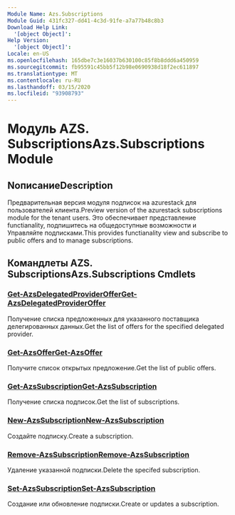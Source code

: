 ```yaml
---
Module Name: Azs.Subscriptions
Module Guid: 431fc327-dd41-4c3d-91fe-a7a77b48c8b3
Download Help Link:
  '[object Object]': 
Help Version:
  '[object Object]': 
Locale: en-US
ms.openlocfilehash: 165dbe7c3e16037b630100c85f8b8ddd6a450959
ms.sourcegitcommit: fb95591c45bb5f12b98e0690938d18f2ec611897
ms.translationtype: MT
ms.contentlocale: ru-RU
ms.lasthandoff: 03/15/2020
ms.locfileid: "93908793"
---
```

# <span data-ttu-id="13c3c-101">Модуль AZS. Subscriptions</span><span class="sxs-lookup"><span data-stu-id="13c3c-101">Azs.Subscriptions Module</span></span>
## <span data-ttu-id="13c3c-102">Nописание</span><span class="sxs-lookup"><span data-stu-id="13c3c-102">Description</span></span>
<span data-ttu-id="13c3c-103">Предварительная версия модуля подписок на azurestack для пользователей клиента.</span><span class="sxs-lookup"><span data-stu-id="13c3c-103">Preview version of the azurestack subscriptions module for the tenant users.</span></span> <span data-ttu-id="13c3c-104">Это обеспечивает представление functianality, подпишитесь на общедоступные возможности и Управляйте подписками.</span><span class="sxs-lookup"><span data-stu-id="13c3c-104">This provides functianality view and subscribe to public offers and to manage subscriptions.</span></span>

## <span data-ttu-id="13c3c-105">Командлеты AZS. Subscriptions</span><span class="sxs-lookup"><span data-stu-id="13c3c-105">Azs.Subscriptions Cmdlets</span></span>
### [<span data-ttu-id="13c3c-106">Get-AzsDelegatedProviderOffer</span><span class="sxs-lookup"><span data-stu-id="13c3c-106">Get-AzsDelegatedProviderOffer</span></span>](Get-AzsDelegatedProviderOffer.md)
<span data-ttu-id="13c3c-107">Получение списка предложенных для указанного поставщика делегированных данных.</span><span class="sxs-lookup"><span data-stu-id="13c3c-107">Get the list of offers for the specified delegated provider.</span></span>

### [<span data-ttu-id="13c3c-108">Get-AzsOffer</span><span class="sxs-lookup"><span data-stu-id="13c3c-108">Get-AzsOffer</span></span>](Get-AzsOffer.md)
<span data-ttu-id="13c3c-109">Получите список открытых предложение.</span><span class="sxs-lookup"><span data-stu-id="13c3c-109">Get the list of public offers.</span></span>

### [<span data-ttu-id="13c3c-110">Get-AzsSubscription</span><span class="sxs-lookup"><span data-stu-id="13c3c-110">Get-AzsSubscription</span></span>](Get-AzsSubscription.md)
<span data-ttu-id="13c3c-111">Получение списка подписок.</span><span class="sxs-lookup"><span data-stu-id="13c3c-111">Get the list of subscriptions.</span></span>

### [<span data-ttu-id="13c3c-112">New-AzsSubscription</span><span class="sxs-lookup"><span data-stu-id="13c3c-112">New-AzsSubscription</span></span>](New-AzsSubscription.md)
<span data-ttu-id="13c3c-113">Создайте подписку.</span><span class="sxs-lookup"><span data-stu-id="13c3c-113">Create a subscription.</span></span>

### [<span data-ttu-id="13c3c-114">Remove-AzsSubscription</span><span class="sxs-lookup"><span data-stu-id="13c3c-114">Remove-AzsSubscription</span></span>](Remove-AzsSubscription.md)
<span data-ttu-id="13c3c-115">Удаление указанной подписки.</span><span class="sxs-lookup"><span data-stu-id="13c3c-115">Delete the specifed subscription.</span></span>

### [<span data-ttu-id="13c3c-116">Set-AzsSubscription</span><span class="sxs-lookup"><span data-stu-id="13c3c-116">Set-AzsSubscription</span></span>](Set-AzsSubscription.md)
<span data-ttu-id="13c3c-117">Создание или обновление подписки.</span><span class="sxs-lookup"><span data-stu-id="13c3c-117">Create or updates a subscription.</span></span>

